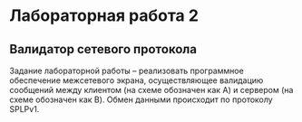 # Лабораторная работа 2
##  Валидатор сетевого протокола
Задание лабораторной работы – реализовать программное обеспечение межсетевого экрана, осуществляющее валидацию сообщений между клиентом (на схеме обозначен как A) и сервером (на схеме обозначен как B). Обмен данными происходит по протоколу SPLPv1.
